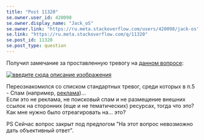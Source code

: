 ```yaml
---
title: "Post 11320"
se.owner.user_id: 420098
se.owner.display_name: "Jack_oS"
se.owner.link: "https://ru.meta.stackoverflow.com/users/420098/jack-os"
se.link: "https://ru.meta.stackoverflow.com/q/11320"
se.post_id: 11320
se.post_type: question
---
```

<p>Получил замечание за проставленную тревогу на <a href="https://ru.stackoverflow.com/questions/1235792/seo-%D0%B2%D0%BB%D0%B8%D1%8F%D0%BD%D0%B8%D0%B5-%D1%81%D1%82%D0%B0%D1%82%D0%B5%D0%B9-%D0%BD%D0%B0-%D0%B3%D0%BB%D0%B0%D0%B2%D0%BD%D0%BE%D0%B9-%D1%81%D1%82%D1%80%D0%B0%D0%BD%D0%B8%D1%86%D0%B5">данном вопросе</a>:</p>
<p><a href="https://i.stack.imgur.com/bbg2C.png" rel="nofollow noreferrer"><img src="https://i.stack.imgur.com/bbg2C.png" alt="введите сюда описание изображения" /></a></p>
<p>Переознакомился со списком стандартных тревог, среди которых в п.5 - Спам (например, <a href="https://meta.stackexchange.com/questions/58032/what-are-the-spam-and-rude-or-abusive-offensive-flags-and-how-do-they-wor">реклама</a>)...<br />
Если это не реклама, не поисковый спам и не размещение внешних ссылок на сторонних (еще и не тематических) ресурсах, тогда что это? Как мне нужно было отреагировать на... это?</p>
<p>PS Сейчас вопрос закрыт под предлогом &quot;На этот вопрос невозможно дать объективный ответ&quot;.</p>
